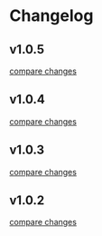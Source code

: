 # Changelog


## v1.0.5

[compare changes](https://github.com/RolandoHidalgo/create-npm-lib/compare/v1.0.4...v1.0.5)

## v1.0.4

[compare changes](https://github.com/RolandoHidalgo/create-npm-lib/compare/v1.0.3...v1.0.4)

## v1.0.3

[compare changes](https://github.com/RolandoHidalgo/spa-jwt-session-utils/compare/v1.0.2...v1.0.3)

## v1.0.2

[compare changes](https://github.com/RolandoHidalgo/spa-jwt-session-utils/compare/v1.0.1...v1.0.2)

